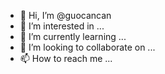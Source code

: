 - 👋 Hi, I’m @guocancan
- 👀 I’m interested in ...
- 🌱 I’m currently learning ...
- 💞️ I’m looking to collaborate on ...
- 📫 How to reach me ...

<!---
guocancan/guocancan is a ✨ special ✨ repository because its `README.md` (this file) appears on your GitHub profile.
You can click the Preview link to take a look at your changes.
--->
